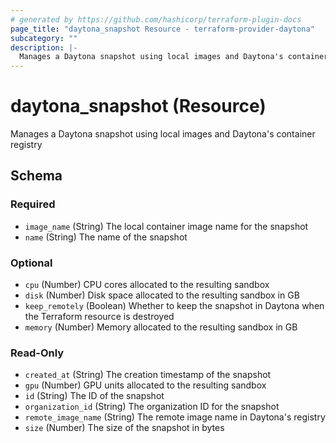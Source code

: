 ```yaml
---
# generated by https://github.com/hashicorp/terraform-plugin-docs
page_title: "daytona_snapshot Resource - terraform-provider-daytona"
subcategory: ""
description: |-
  Manages a Daytona snapshot using local images and Daytona's container registry
---
```


# daytona_snapshot (Resource)

Manages a Daytona snapshot using local images and Daytona's container registry



<!-- schema generated by tfplugindocs -->
## Schema

### Required

- `image_name` (String) The local container image name for the snapshot
- `name` (String) The name of the snapshot

### Optional

- `cpu` (Number) CPU cores allocated to the resulting sandbox
- `disk` (Number) Disk space allocated to the resulting sandbox in GB
- `keep_remotely` (Boolean) Whether to keep the snapshot in Daytona when the Terraform resource is destroyed
- `memory` (Number) Memory allocated to the resulting sandbox in GB

### Read-Only

- `created_at` (String) The creation timestamp of the snapshot
- `gpu` (Number) GPU units allocated to the resulting sandbox
- `id` (String) The ID of the snapshot
- `organization_id` (String) The organization ID for the snapshot
- `remote_image_name` (String) The remote image name in Daytona's registry
- `size` (Number) The size of the snapshot in bytes
